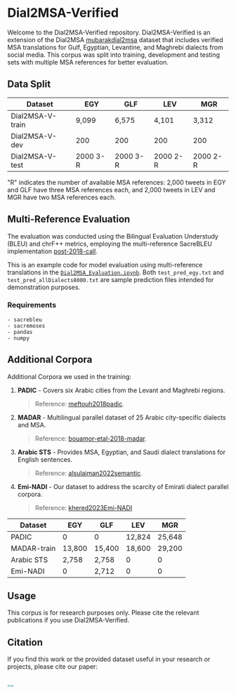 # Dial2MSA-Verified

Welcome to the Dial2MSA-Verified repository. Dial2MSA-Verified is an extension of the Dial2MSA [mubarakdial2msa](http://lrec-conf.org/workshops/lrec2018/W30/pdf/13_W30.pdf) dataset that includes verified MSA translations for Gulf, Egyptian, Levantine, and Maghrebi dialects from social media. This corpus was split into training, development and testing sets with multiple MSA references for better evaluation.

## Data Split

| **Dataset**      | **EGY** | **GLF** | **LEV** | **MGR** |
|------------------|---------|---------|---------|---------|
| Dial2MSA-V-train | 9,099   | 6,575   | 4,101   | 3,312   |
| Dial2MSA-V-dev   | 200     | 200     | 200     | 200     |
| Dial2MSA-V-test  | 2000 3-R| 2000 3-R| 2000 2-R| 2000 2-R|

"R" indicates the number of available MSA references: 2,000 tweets in EGY and GLF have three MSA references each, and 2,000 tweets in LEV and MGR have two MSA references each.

## Multi-Reference Evaluation 

The evaluation was conducted using the Bilingual Evaluation Understudy (BLEU) and chrF++ metrics, employing the multi-reference SacreBLEU implementation [post-2018-call](https://aclanthology.org/W18-6319/).

This is an example code for model evaluation using multi-reference translations in the [`Dial2MSA_Evaluation.ipynb`](https://github.com/khered20/Dial2MSA-Verified/blob/main/Dial2MSA_Evaluation.ipynb). Both `test_pred_egy.txt` and `test_pred_allDialects8000.txt` are sample prediction files intended for demonstration purposes. 

### Requirements

```
- sacrebleu
- sacremoses
- pandas
- numpy
```

## Additional Corpora

 Additional Corpora we used in the training:
1. **PADIC** - Covers six Arabic cities from the Levant and Maghrebi regions.
   > Reference: [meftouh2018padic](https://sourceforge.net/projects/padic/).
2. **MADAR** -  Multilingual parallel dataset of 25 Arabic city-specific dialects and MSA.
   > Reference: [bouamor-etal-2018-madar](https://camel.abudhabi.nyu.edu/madar-parallel-corpus/).
3. **Arabic STS** - Provides MSA, Egyptian, and Saudi dialect translations for English sentences.
   > Reference: [alsulaiman2022semantic](https://journals.plos.org/plosone/article?id=10.1371/journal.pone.0272991).
4. **Emi-NADI** - Our dataset to address the scarcity of Emirati dialect parallel corpora.
   > Reference: [khered2023Emi-NADI](https://github.com/khered20/UniManc_NADI2023_ArabicDialectToMSA_MT/blob/main/datasets/Emi-NADI.csv)

| **Dataset**      | **EGY** | **GLF** | **LEV** | **MGR** |
|------------------|---------|---------|---------|---------|
| PADIC            | 0       | 0       | 12,824  | 25,648  |
| MADAR-train      | 13,800  | 15,400  | 18,600  | 29,200  |
| Arabic STS       | 2,758   | 2,758   | 0       | 0       |
| Emi-NADI         | 0       | 2,712   | 0       | 0       |

## Usage

This corpus is for research purposes only. Please cite the relevant publications if you use Dial2MSA-Verified.

## Citation

If you find this work or the provided dataset useful in your research or projects, please cite our paper:

```bib

==

```
